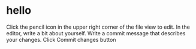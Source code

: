 # hello
Click the  pencil icon in the upper right corner of the file view to edit.
In the editor, write a bit about yourself.
Write a commit message that describes your changes.
Click Commit changes button
